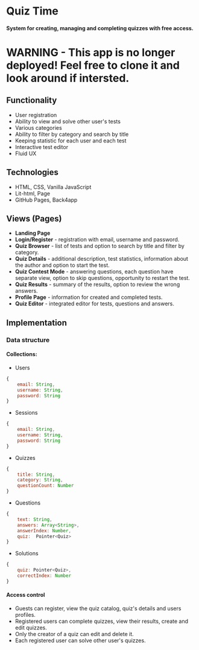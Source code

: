 # Quiz Time

#### System for creating, managing and completing quizzes with free access.

# WARNING - This app is no longer deployed! Feel free to clone it and look around if intersted.

<!-- This app might not run because free limits of Back4app or hosting service has been exceeded, if so please submit a issue! <br>
This is just an open source project and it doesn't have the feature of deleting your account, use sample email when registering! -->

## Functionality

-   User registration
-   Ability to view and solve other user's tests
-   Various categories
-   Ability to filter by category and search by title
-   Keeping statistic for each user and each test
-   Interactive test editor
-   Fluid UX

## Technologies

-   HTML, CSS, Vanilla JavaScript
-   Lit-html, Page
-   GitHub Pages, Back4app

## Views (Pages)

-   **Landing Page**
-   **Login/Register** - registration with email, username and password.
-   **Quiz Browser** - list of tests and option to search by title and filter by category.
-   **Quiz Details** - additional description, test statistics, information about the author and option to start the test.
-   **Quiz Contest Mode** - answering questions, each question have separate view, option to skip questions, opportunity to restart the test.
-   **Quiz Results** - summary of the results, option to review the wrong answers.
-   **Profile Page** - information for created and completed tests.
-   **Quiz Editor** - integrated editor for tests, questions and answers.

## Implementation

### Data structure

#### Collections:

-   Users

```javascript
{
    email: String,
    username: String,
    password: String
}
```

-   Sessions

```javascript
{
    email: String,
    username: String,
    password: String
}
```

-   Quizzes

```javascript
{
    title: String,
    category: String,
    questionCount: Number
}
```

-   Questions

```javascript
{
    text: String,
    answers: Array<String>,
    answerIndex: Number,
    quiz:  Pointer<Quiz>
}
```

-   Solutions

```javascript
{
    quiz: Pointer<Quiz>,
    correctIndex: Number
}
```

#### Access control

-   Guests can register, view the quiz catalog, quiz's details and users profiles.
-   Registered users can complete quizzes, view their results, create and edit quizzes.
-   Only the creator of a quiz can edit and delete it.
-   Each registered user can solve other user's quizzes.
